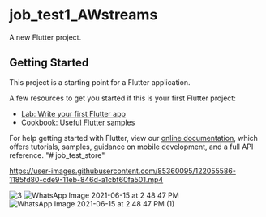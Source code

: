 # job_test1_AWstreams

A new Flutter project.

## Getting Started

This project is a starting point for a Flutter application.

A few resources to get you started if this is your first Flutter project:

- [Lab: Write your first Flutter app](https://flutter.dev/docs/get-started/codelab)
- [Cookbook: Useful Flutter samples](https://flutter.dev/docs/cookbook)

For help getting started with Flutter, view our
[online documentation](https://flutter.dev/docs), which offers tutorials,
samples, guidance on mobile development, and a full API reference.
"# job_test_store" 


https://user-images.githubusercontent.com/85360095/122055586-1185fd80-cde9-11eb-846d-a1cbf60fa501.mp4

![3](https://user-images.githubusercontent.com/85360095/122055603-177bde80-cde9-11eb-8a96-c6b5683ec8ff.jpeg)
![WhatsApp Image 2021-06-15 at 2 48 47 PM](https://user-images.githubusercontent.com/85360095/122055605-18147500-cde9-11eb-9ca5-8078e2e0b497.jpeg)
![WhatsApp Image 2021-06-15 at 2 48 47 PM (1)](https://user-images.githubusercontent.com/85360095/122055608-18ad0b80-cde9-11eb-9083-1b99f68545c1.jpeg)




